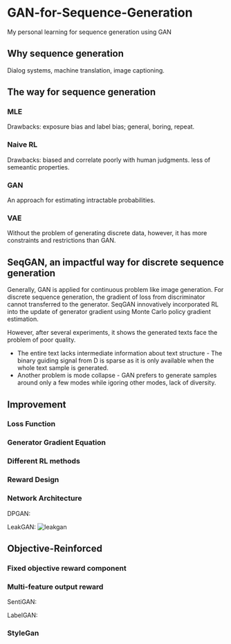 # GAN-for-Sequence-Generation
My personal learning for sequence generation using GAN

## Why sequence generation
Dialog systems, machine translation, image captioning. 

## The way for sequence generation
### MLE
Drawbacks: exposure bias and label bias; general, boring, repeat.
### Naive RL
Drawbacks: biased and correlate poorly with human judgments. less of semeantic properties.
### GAN
An approach for estimating intractable probabilities.
### VAE
Without the problem of generating discrete data, however, it has more constraints and restrictions than GAN.

## SeqGAN, an impactful way for discrete sequence generation
Generally, GAN is applied for continuous problem like image generation. For discrete sequence generation, the gradient of loss from discriminator cannot transferred to the generator. SeqGAN innovatively incorporated RL into the update of generator gradient using Monte Carlo policy gradient estimation. 

However, after several experiments, it shows the generated texts face the problem of poor quality. 
  * The entire text lacks intermediate information about text structure - The binary guiding signal from D is sparse as it is only available when the whole text sample is generated. 
  * Another problem is mode collapse - GAN prefers to generate samples around only a few modes while igoring other modes, lack of diversity.  

## Improvement 
### Loss Function
### Generator Gradient Equation
### Different RL methods
### Reward Design
### Network Architecture
DPGAN:

LeakGAN: 
![leakgan](https://www.google.com/url?sa=i&source=images&cd=&ved=2ahUKEwiFjLPO-PTiAhVES7wKHT-lDMoQjRx6BAgBEAU&url=https%3A%2F%2Ftwitter.com%2Fsamim%2Fstatus%2F942317226820022272&psig=AOvVaw2HKaHet2B8Rt3YrKUpdzSL&ust=1561012967959338)

## Objective-Reinforced
### Fixed objective reward component
### Multi-feature output reward
SentiGAN:

LabelGAN:

### StyleGan
